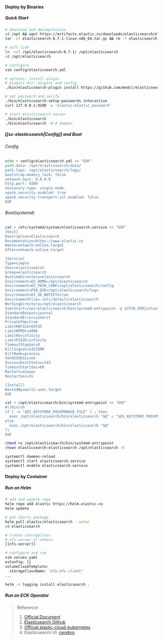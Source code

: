#### Deploy by Binaries
##### Quick Start
```bash
# download and decompression
cd /opt && wget https://artifacts.elastic.co/downloads/elasticsearch/elasticsearch-8.7.1-linux-x86_64.tar.gz
tar -xf elasticsearch-8.7.1-linux-x86_64.tar.gz && rm -f elasticsearch-8.7.1-linux-x86_64.tar.gz

# soft link
ln -svf /opt/elasticsearch-8.7.1/ /opt/elasticsearch
cd /opt/elasticsearch

# configure
vim config/elasticsearch.yml

# options: install plugin
# plugins dir: plugins and config
./bin/elasticsearch-plugin install https://github.com/medcl/elasticsearch-analysis-ik/releases/download/v8.7.1/elasticsearch-analysis-ik-8.7.1.zip

# set password and verify
./bin/elasticsearch-setup-passwords interactive
curl 127.0.0.1:9200 -u 'elastic:elastic_password'

# start elasticsearch server
./bin/elasticsearch
./bin/elasticsearch -d # daemon
```

##### [[sc-elasticsearch|Config]] and Boot
###### Config
```bash
echo > config/elasticsearch.yml << "EOF"
path.data: /opt/elasticsearch/data/
path.logs: /opt/elasticsearch/logs/
bootstrap.memory_lock: false
network.host: 0.0.0.0
http.port: 9200
discovery.type: single-node
xpack.security.enabled: true
xpack.security.transport.ssl.enabled: false
EOF
```

###### Boot(systemd)
```bash
cat > /etc/systemd/system/elasticsearch.service << "EOF"
[Unit]
Description=Elasticsearch
Documentation=https://www.elastic.co
Wants=network-online.target
After=network-online.target

[Service]
Type=simple
User=elasticsearch
Group=elasticsearch
RuntimeDirectory=elasticsearch
Environment=ES_HOME=/opt/elasticsearch
Environment=ES_PATH_CONF=/opt/elasticsearch/config
Environment=PID_DIR=/opt/elasticsearch/logs
Environment=ES_SD_NOTIFY=true
EnvironmentFile=-/etc/default/elasticsearch
WorkingDirectory=/opt/elasticsearch
ExecStart=/opt/elasticsearch/bin/systemd-entrypoint -p ${PID_DIR}/elasticsearch.pid --quiet
StandardOutput=journal
StandardError=inherit
PrivateTmp=true
LimitNOFILE=65535
LimitNPROC=4096
LimitAS=infinity
LimitFSIZE=infinity
TimeoutStopSec=0
KillSignal=SIGTERM
KillMode=process
SendSIGKILL=no
SuccessExitStatus=143
TimeoutStartSec=60
Restart=always
RestartSec=3s

[Install]
WantedBy=multi-user.target
EOF

cat > /opt/elasticsearch/bin/systemd-entrypoint << "EOF"
#!/bin/sh
if [ -n "$ES_KEYSTORE_PASSPHRASE_FILE" ] ; then
  exec /opt/elasticsearch/bin/elasticsearch "$@" < "$ES_KEYSTORE_PASSPHRASE_FILE"
else
  exec /opt/elasticsearch/bin/elasticsearch "$@"
fi
EOF

chmod +x /opt/elasticsearch/bin/systemd-entrypoint 
chown elasticsearch:elasticsearch /opt/elasticsearch -R

systemctl daemon-reload
systemctl start elasticsearch.service
systemctl enable elasticsearch.service
```

#### Deploy by Container
##### Run on Helm
```bash
# add and update repo
helm repo add elastic https://helm.elastic.co
helm update

# get charts package
helm pull elastic/elasticsearch --untar
cd elasticsearch

# create storageclass
# nfs-server or others
[[nfs-server]]

# configure and run
vim values.yaml
esConfig: {}
volumeClaimTemplate:
  storageClassName: "elk-nfs-client"
...

helm -n logging install elasticsearch .

```

##### Run on ECK Operator




>Reference:
> 1. [Official Document](https://www.elastic.co/docs)
> 2. [Elasticsearch Github](https://github.com/elastic/elasticsearch)
> 3. [Official elastic-cloud-kubernetes](https://www.elastic.co/downloads/elastic-cloud-kubernetes)
> 4. Elasticsearch UI: [cerebro](https://github.com/lmenezes/cerebro)